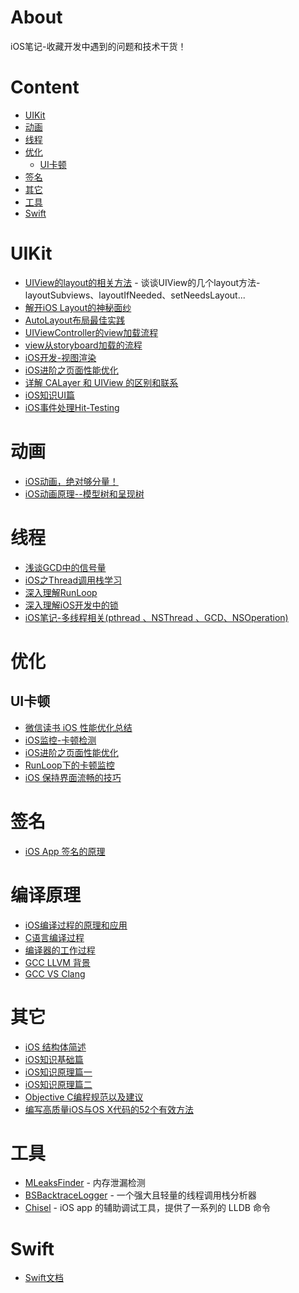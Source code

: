# About
iOS笔记-收藏开发中遇到的问题和技术干货！

# Content
- [UIKit](#uikit)
- [动画](#动画)
- [线程](#线程)
- [优化](#优化)
	- [UI卡顿](#ui卡顿)
- [签名](#签名)
- [其它](#其它)
- [工具](#工具)
- [Swift](#Swift)

# UIKit
* [UIView的layout的相关方法](http://www.jianshu.com/p/eb2c4bb4e3f1) - 谈谈UIView的几个layout方法-layoutSubviews、layoutIfNeeded、setNeedsLayout...
* [解开iOS Layout的神秘面纱](http://tech.gc.com/demystifying-ios-layout/)
* [AutoLayout布局最佳实践](http://www.jianshu.com/p/07d1244f67dd)
* [UIViewController的view加载流程](http://szulctomasz.com/2015/08/03/ios-uiviewcontroller-view-loading-process-demistyfied.html)
* [view从storyboard加载的流程](http://szulctomasz.com/2015/08/21/ios-initialization-process-of-a-view-loaded-from-a-storyboard.html)
* [iOS开发-视图渲染](http://www.jianshu.com/p/748f9abafff8)
* [iOS进阶之页面性能优化](http://oncenote.com/2015/12/08/How-to-build-UI/)
* [详解 CALayer 和 UIView 的区别和联系](http://www.cocoachina.com/ios/20150828/13244.html)
* [iOS知识UI篇](http://www.jianshu.com/p/e1158b6cb663)
* [iOS事件处理Hit-Testing](http://www.jianshu.com/p/12ef1c9f9741)

# 动画
* [iOS动画，绝对够分量！](http://www.jianshu.com/p/9fa025c42261)
* [iOS动画原理--模型树和呈现树](http://www.jianshu.com/p/abf9bde5bd6a)

# 线程
* [浅谈GCD中的信号量](http://www.jianshu.com/p/04ca5470f212)
* [iOS之Thread调用栈学习](https://elliotsomething.github.io/2017/06/28/thread%E5%AD%A6%E4%B9%A0/)
* [深入理解RunLoop](https://blog.ibireme.com/2015/05/18/runloop/)
* [深入理解iOS开发中的锁](https://bestswifter.com/ios-lock/)
* [iOS笔记-多线程相关(pthread 、NSThread 、GCD、NSOperation)](http://www.jianshu.com/p/ccd1aa9bae00)

# 优化

## UI卡顿
* [微信读书 iOS 性能优化总结](http://wereadteam.github.io/2016/05/03/WeRead-Performance/)
* [iOS监控-卡顿检测](http://www.jianshu.com/p/ea36e0f2e7ae) 
* [iOS进阶之页面性能优化](http://www.jianshu.com/p/1b5cbf155b31)
* [RunLoop下的卡顿监控](http://www.jianshu.com/p/582b7ad7fe4d)
* [iOS 保持界面流畅的技巧](https://blog.ibireme.com/2015/11/12/smooth_user_interfaces_for_ios/)

# 签名
* [iOS App 签名的原理](http://wereadteam.github.io/2017/03/13/Signature/)

# 编译原理
* [iOS编译过程的原理和应用](http://blog.csdn.net/hello_hwc/article/details/53557308)
* [C语言编译过程](http://mooc.guokr.com/note/13202/)
* [编译器的工作过程](http://www.ruanyifeng.com/blog/2014/11/compiler.html)
* [GCC  LLVM 背景](http://www.cnblogs.com/ydhliphonedev/archive/2012/08/29/2661726.html)
* [GCC  VS Clang](http://clang.llvm.org/comparison.html)

# 其它
* [iOS 结构体简述](http://www.jianshu.com/p/7039864c769d)
* [iOS知识基础篇](http://www.jianshu.com/p/f099e36349cf)
* [iOS知识原理篇一](http://www.jianshu.com/p/d87efbf427c5)
* [iOS知识原理篇二](http://www.jianshu.com/p/cbd223c4c90f)
* [Objective C编程规范以及建议](https://juejin.im/post/5a48f5816fb9a0451f314962)
* [编写高质量iOS与OS X代码的52个有效方法](https://juejin.im/post/5a48f5876fb9a04503106f55)

# 工具
* [MLeaksFinder](https://github.com/Tencent/MLeaksFinder) - 内存泄漏检测
* [BSBacktraceLogger](https://github.com/bestswifter/BSBacktraceLogger) - 一个强大且轻量的线程调用栈分析器
* [Chisel](http://hao.jobbole.com/chisel/?utm_source=ios.jobbole.com&utm_medium=homepage-resources) - iOS app 的辅助调试工具，提供了一系列的 LLDB 命令


# Swift
* [Swift文档](https://www.cnswift.org/)